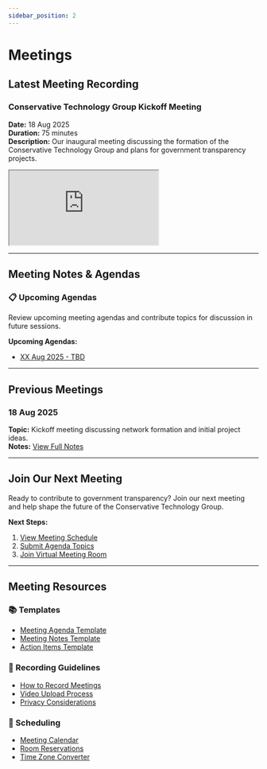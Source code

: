 ```yaml
---
sidebar_position: 2
---
```


# Meetings

## Latest Meeting Recording

### Conservative Technology Group Kickoff Meeting

**Date:** 18 Aug 2025  
**Duration:** 75 minutes  
**Description:** Our inaugural meeting discussing the formation of the Conservative Technology Group and plans for government transparency projects.

<iframe
  src="https://www.youtube.com/embed/GQs90jH7Yc8?si=Q3nCpwFVotJVEe5w"
  title="Latest Conservative Technology Group Meeting"
  style={{
    width: '100%',
    height: '400px',
    border: 'none',
    borderRadius: '8px'
  }}
  allow="accelerometer; autoplay; clipboard-write; encrypted-media; gyroscope; picture-in-picture"
  allowFullScreen>
</iframe>

---

## Meeting Notes & Agendas

### 📋 Upcoming Agendas

Review upcoming meeting agendas and contribute topics for discussion in future sessions.

**Upcoming Agendas:**
- [XX Aug 2025 - TBD](/docs/meeting-agendas/jan-2025)

---

## Previous Meetings

### 18 Aug 2025
**Topic:** Kickoff meeting discussing network formation and initial project ideas.  
**Notes:** [View Full Notes](/docs/meeting-notes/18-aug-2025.md)

---

## Join Our Next Meeting

Ready to contribute to government transparency? Join our next meeting and help shape the future of the Conservative Technology Group.

**Next Steps:**
1. [View Meeting Schedule](/docs/schedule)
2. [Submit Agenda Topics](/docs/meeting-agendas)
3. [Join Virtual Meeting Room](/docs/meeting-rooms)

---

## Meeting Resources

### 📚 Templates
- [Meeting Agenda Template](/docs/templates/meeting-agenda)
- [Meeting Notes Template](/docs/templates/meeting-notes)
- [Action Items Template](/docs/templates/action-items)

### 🎥 Recording Guidelines
- [How to Record Meetings](/docs/guidelines/recording)
- [Video Upload Process](/docs/guidelines/upload)
- [Privacy Considerations](/docs/guidelines/privacy)

### 📅 Scheduling
- [Meeting Calendar](/docs/calendar)
- [Room Reservations](/docs/rooms)
- [Time Zone Converter](/docs/timezone)
